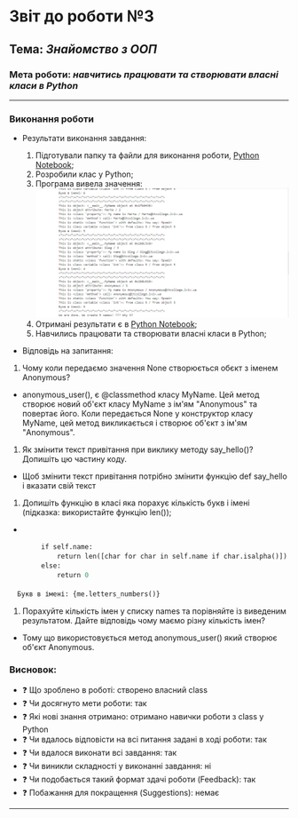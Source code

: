 # Звіт до роботи №3
## Тема: _Знайомство з ООП_
### Мета роботи: _навчитись працювати та створювати власні класи в Python_
---
### Виконання роботи
- Результати виконання завдання:
    1. Підготували папку та файли для виконання роботи, [Python Notebook](class.ipynb);
    1. Розробили клас у Python;
    1. Програма вивела значення: ![class](class.png)
    1. Отримані результати є в [Python Notebook](class.ipynb);
    1. Навчились працювати та створювати власні класи в Python;
    
- Відповідь на запитання:
1. Чому коли передаємо значення None створюється обєкт з іменем Anonymous?
- anonymous_user(), є @classmethod класу MyName. Цей метод створює новий об'єкт класу MyName з ім'ям "Anonymous" та повертає його. Коли передається None у конструктор класу MyName, цей метод викликається і створює об'єкт з ім'ям "Anonymous".
1. Як змінити текст привітання при виклику методу say_hello()? Допишіть цю частину коду.
- Щоб змінити текст привітання потрібно змінити функцію def say_hello і вказати свій текст
1. Допишіть функцію в класі яка порахує кількість букв і імені (підказка: використайте функцію len());
-
```def letters_numbers(self):
        if self.name:
            return len([char for char in self.name if char.isalpha()])
        else:
            return 0

  Букв в імені: {me.letters_numbers()}
```


1. Порахуйте кількість імен у списку names та порівняйте із виведеним результатом. Дайте відповідь чому маємо різну кількість імен?
- Тому що використовується метод anonymous_user() який створює об'єкт Anonymous.

### Висновок: 
- :question: Що зроблено в роботі: створено власний class
- :question: Чи досягнуто мети роботи: так
- :question: Які нові знання отримано: отримано навички роботи з class у Python
- :question: Чи вдалось відповісти на всі питання задані в ході роботи: так
- :question: Чи вдалося виконати всі завдання: так
- :question: Чи виникли складності у виконанні завдання: ні
- :question: Чи подобається такий формат здачі роботи (Feedback): так
- :question: Побажання для покращення (Suggestions): немає
---
